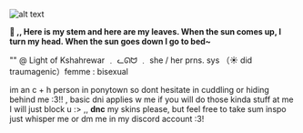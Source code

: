 ![alt text](https://cdn.discordapp.com/attachments/1322914488705355879/1355518395734298846/kaveh_graphic_-Photoroom.png?ex=67e93861&is=67e7e6e1&hm=6a2fcbb061c903464dbf960ba35501fa347fa3ed37fa6b808eecd26738a6a608&)

**🌻 ,, Here is my stem and here are my leaves. When the sun comes up, I turn my head. When the sun goes down I go to bed~**

 "" @ Light of Kshahrewar   ﹒    ᓚᘏᗢ   ﹒   she / her prns.   sys  （☀ did traumagenic）femme : bisexual  

 im an c + h person in ponytown so dont hesitate in cuddling or hiding behind me :3!! , basic dni applies w me if you will do those kinda stuff at me I will just block u :>  ,,
__dnc__ my skins please, but feel free to take sum inspo just whisper me or dm me in my discord account :3! 
